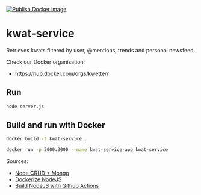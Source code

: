 [![Publish Docker image](https://github.com/kwetterr/kwat-service/actions/workflows/docker-publish.yml/badge.svg)](https://github.com/kwetterr/kwat-service/actions/workflows/docker-publish.yml)

# kwat-service
Retrieves kwats filtered by user, @mentions, trends and personal newsfeed.

Check our Docker organisation:
- https://hub.docker.com/orgs/kwetterr

## Run
```zsh
node server.js
```

## Build and run with Docker
```zsh
docker build -t kwat-service .
```

```zsh
docker run -p 3000:3000 --name kwat-service-app kwat-service
```


Sources:
- [Node CRUD + Mongo](https://medium.com/@nmayurashok/crud-app-using-node-js-express-mongodb-61529ce12fba)
- [Dockerize NodeJS](https://nodejs.org/en/docs/guides/nodejs-docker-webapp/)
- [Build NodeJS with Github Actions ](https://dev.to/chathula/how-to-set-up-a-ci-cd-pipeline-for-a-node-js-app-with-github-actions-32h0)
